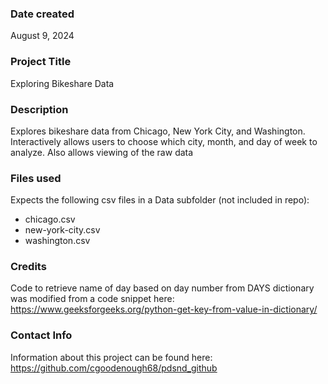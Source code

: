 ### Date created
August 9, 2024

### Project Title
Exploring Bikeshare Data

### Description
Explores bikeshare data from Chicago, New York City, and Washington. Interactively allows users to choose which city, month, and day of week to analyze. Also allows viewing of the raw data

### Files used
Expects the following csv files in a Data subfolder (not included in repo):
- chicago.csv
- new-york-city.csv
- washington.csv

### Credits
Code to retrieve name of day based on day number from DAYS dictionary was modified from a code snippet here: https://www.geeksforgeeks.org/python-get-key-from-value-in-dictionary/

### Contact Info
Information about this project can be found here:
https://github.com/cgoodenough68/pdsnd_github